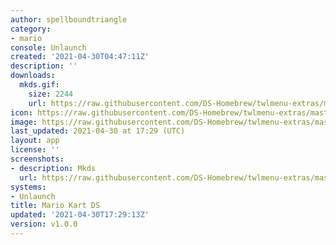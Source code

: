 ```yaml
---
author: spellboundtriangle
category:
- mario
console: Unlaunch
created: '2021-04-30T04:47:11Z'
description: ''
downloads:
  mkds.gif:
    size: 2244
    url: https://raw.githubusercontent.com/DS-Homebrew/twlmenu-extras/master/_nds/TWiLightMenu/unlaunch/backgrounds/mkds.gif
icon: https://raw.githubusercontent.com/DS-Homebrew/twlmenu-extras/master/_nds/TWiLightMenu/unlaunch/backgrounds/mkds.gif
image: https://raw.githubusercontent.com/DS-Homebrew/twlmenu-extras/master/_nds/TWiLightMenu/unlaunch/backgrounds/mkds.gif
last_updated: 2021-04-30 at 17:29 (UTC)
layout: app
license: ''
screenshots:
- description: Mkds
  url: https://raw.githubusercontent.com/DS-Homebrew/twlmenu-extras/master/_nds/TWiLightMenu/unlaunch/backgrounds/mkds.gif
systems:
- Unlaunch
title: Mario Kart DS
updated: '2021-04-30T17:29:13Z'
version: v1.0.0
---
```

